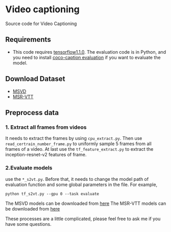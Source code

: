 # Video captioning

Source code for Video Captioning

## Requirements

* This code requires [tensorflow1.1.0](https://storage.googleapis.com/tensorflow/linux/gpu/tensorflow_gpu-1.1.0-cp27-none-linux_x86_64.whl). The evaluation code is in Python, and you need to install [coco-caption evaluation](https://github.com/tylin/coco-caption) if you want to evaluate the model.

## Download Dataset

* [MSVD](https://www.microsoft.com/en-us/download/confirmation.aspx?id=52422)
* [MSR-VTT](http://ms-multimedia-challenge.com/2016/dataset)

## Preprocess data
### 1. Extract all frames from videos
It needs to extract the frames by using `cpu_extract.py`. Then use `read_certrain_number_frame.py` to uniformly sample 5 frames from all frames of a video. At last use the `tf_feature_extract.py` to extract the inception-resnet-v2 features of frame.

### 2.Evaluate models
use the `*_s2vt.py`. Before that, it needs to change the model path of evaluation function and some global parameters in the file. For example,
```
python tf_s2vt.py --gpu 0 --task evaluate
```

The MSVD models can be downloaded from [here](https://drive.google.com/open?id=199se09ycy1nMF7tCs9R1J-lIA1sHKcHi)
The MSR-VTT models can be downloaded from [here](https://drive.google.com/open?id=16relLI2XWjgoM2kPXN55u2IT23CrEyLz)

These processes are a little complicated, please feel free to ask me if you have some questions.

